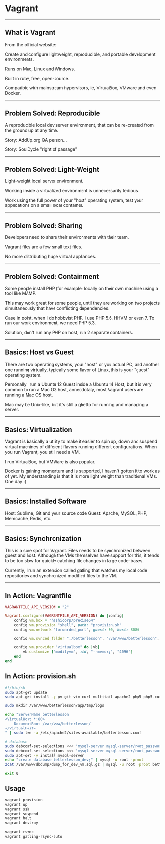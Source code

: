 # Vagrant
---

## What is Vagrant

From the official website:

Create and configure lightweight, reproducible, and portable development environments.

Runs on Mac, Linux and Windows.

Built in ruby, free, open-source.

Compatible with mainstream hypervisors, ie, VirtualBox, VMware and even Docker.

---
## Problem Solved: Reproducible

A reproducible local dev server environment, that can be re-created from the ground up at any time.

Story: AddUp.org QA person... 

Story: SoulCycle "right of passage"

---

## Problem Solved: Light-Weight

Light-weight local server environment. 

Working inside a virtualized environment is unnecessarily tedious.

Work using the full power of your "host" operating system, test your applications on a small local container.

---

## Problem Solved: Sharing

Developers need to share their environments with their team.

Vagrant files are a few small text files.

No more distributing huge virtual appliances.

---

## Problem Solved: Containment

Some people install PHP (for example) locally on their own machine using a tool like MAMP.

This may work great for some people, until they are working on two projects simultaneously that have conflicting dependencies.

Case in point, when I do hobbyist PHP, I use PHP 5.6, HHVM or even 7.  To run our work environment, we need PHP 5.3.

Solution, don't run any PHP on host, run 2 separate containers.

---

## Basics: Host vs Guest

There are two operating systems, your "host" or you actual PC, and another one running virtually, typically some flavor of Linux, this is your "guest" operating system.

Personally I run a Ubuntu 12 Guest inside a Ubuntu 14 Host, but it is very common to run a Mac OS host, annecdotaly, most Vagrant users are running a Mac OS host. 

Mac may be Unix-like, but it's still a ghetto for running and managing a server.

---

## Basics: Virtualization

Vagrant is basically a utility to make it easier to spin up, down and suspend virtual machines of different flavors running different configurations. When you run Vagrant, you still need a VM.

I run VirtualBox, but VMWare is also popular. 

Docker is gaining momentum and is supported, I haven't gotten it to work as of yet. My understanding is that it is more light weight than traditional VMs.  One day :)

---

## Basics: Installed Software

Host: Sublime, Git and your source code
Guest: Apache, MySQL, PHP, Memcache, Redis, etc.

---

## Basics: Synchronization

This is a sore spot for Vagrant. Files needs to be synchronized between guest and host. Although the VMs themselves have support for this, it tends to be too slow for quickly catching file changes in large code-bases.

Currently, I run an extension called gatling that watches my local code repositories and synchronized modified files to the VM.

---

## In Action: Vagrantfile

```ruby
VAGRANTFILE_API_VERSION = "2"

Vagrant.configure(VAGRANTFILE_API_VERSION) do |config|
    config.vm.box = "hashicorp/precise64"
    config.vm.provision "shell", path: "provision.sh"
    config.vm.network "forwarded_port", guest: 80, host: 8080

    config.vm.synced_folder "./betterlesson", "/var/www/betterlesson", type: "rsync", rsync__exclude: [".vagrant/", ".git/"], rsync__args: ["--verbose", "--archive", "-z", "--copy-links", "--copy-dirlinks"]

    config.vm.provider "virtualbox" do |vb|
        vb.customize ["modifyvm", :id, "--memory", "4096"]
    end
end
```

## In Action: provision.sh

```bash
#!/bin/sh
sudo apt-get update
sudo apt-get install -y pv git vim curl multitail apache2 php5 php5-curl php5-mysql php-apc ruby1.8 rubygems1.8 ruby1.8-dev default-jdk

sudo mkdir /var/www/betterlesson/app/tmp/logs

echo "ServerName betterlesson
<VirtualHost *:80>
    DocumentRoot /var/www/betterlesson/
</VirtualHost>
" | sudo tee -a /etc/apache2/sites-available/betterlesson.conf

# database
sudo debconf-set-selections <<< 'mysql-server mysql-server/root_password password root'
sudo debconf-set-selections <<< 'mysql-server mysql-server/root_password_again password root'
sudo apt-get -y install mysql-server
echo "create database betterlesson_dev;" | mysql -u root -proot
zcat /var/www/dbdump/dump_for_dev_vm.sql.gz | mysql -u root -proot betterlesson_dev

exit 0
```

## Usage

```bash
vagrant provision
vagrant up
vagrant ssh
vagrant suspend
vagrant halt
vagrant destroy

vagrant rsync
vagrant gatling-rsync-auto
```
